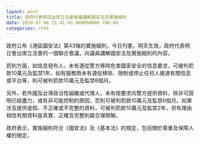 ```yaml
---
layout: post
title: 政府代表明日出席立法會會議講解國安法及實施細則
date: 2020-07-06 21:41:43.000000000 +08:00
categories: rthk
---
```


政府公布《港區國安法》第43條的實施細則，今日刊憲，明天生效，政府代表明日會出席立法會的一個聯合會議，向議員講解國安法及實施細則的內容。

罰則方面，如信息發布人，未有遵從警方移除危害國家安全的信息要求，可被判罰款10萬元及監禁1年。如有服務商未有遵從移除、限制或停止任何人接達有關信息或平台等，則可被判罰款10萬元及監禁6個月。

另外，若外國及台灣政治性組織或代理人，未有按要求向警方提供資料，除非可證明已經盡力，或有非可能控制的原因，否則可被判罰款10萬元及監禁6個月。如果涉及提供虛假、不正確或不完整的資料，可被判罰款10萬元及監禁2年，但有理由相信有關資料是真實、正確及完整則屬合理辯解。

政府表示，實施細則符合《國安法》及《基本法》的規定，包括關於尊重及保障人權的規定。
